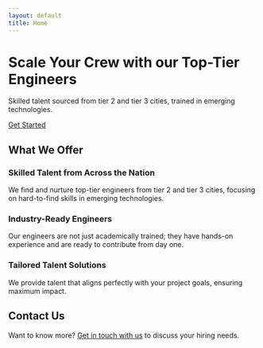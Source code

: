 ```yaml
---
layout: default
title: Home
---
```


# Scale Your Crew with our Top-Tier Engineers

Skilled talent sourced from tier 2 and tier 3 cities, trained in emerging technologies.

[Get Started](contact.html)

## What We Offer

### Skilled Talent from Across the Nation
We find and nurture top-tier engineers from tier 2 and tier 3 cities, focusing on hard-to-find skills in emerging technologies.

### Industry-Ready Engineers
Our engineers are not just academically trained; they have hands-on experience and are ready to contribute from day one.

### Tailored Talent Solutions
We provide talent that aligns perfectly with your project goals, ensuring maximum impact.

## Contact Us

Want to know more? [Get in touch with us](contact.html) to discuss your hiring needs.

